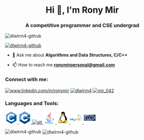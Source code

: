 <h1 align="center">Hi 👋, I'm Rony Mir</h1>
<h3 align="center">A competitive programmer and CSE undergrad</h3>

<p align="left"> <img src="https://komarev.com/ghpvc/?username=dlwlrm4-github&label=Profile%20views&color=0e75b6&style=flat" alt="dlwlrm4-github" /> </p>

<p align="left"> <a href="https://github.com/ryo-ma/github-profile-trophy"><img src="https://github-profile-trophy.vercel.app/?username=dlwlrm4-github" alt="dlwlrm4-github" /></a> </p>

- 💬 Ask me about **Algorithms and Data Structures, C/C++**

- 📫 How to reach me **ronymirpersonal@gmail.com**

<h3 align="left">Connect with me:</h3>
<p align="left">
<a href="https://linkedin.com/in/www.linkedin.com/in/ronymir" target="blank"><img align="center" src="https://raw.githubusercontent.com/rahuldkjain/github-profile-readme-generator/master/src/images/icons/Social/linked-in-alt.svg" alt="www.linkedin.com/in/ronymir" height="30" width="40" /></a>
<a href="https://www.codechef.com/users/dlwlrm4" target="blank"><img align="center" src="https://cdn.jsdelivr.net/npm/simple-icons@3.1.0/icons/codechef.svg" alt="dlwlrm4" height="30" width="40" /></a>
<a href="https://codeforces.com/profile/mir_042" target="blank"><img align="center" src="https://raw.githubusercontent.com/rahuldkjain/github-profile-readme-generator/master/src/images/icons/Social/codeforces.svg" alt="mir_042" height="30" width="40" /></a>
</p>

<h3 align="left">Languages and Tools:</h3>
<p align="left"> <a href="https://www.cprogramming.com/" target="_blank" rel="noreferrer"> <img src="https://raw.githubusercontent.com/devicons/devicon/master/icons/c/c-original.svg" alt="c" width="40" height="40"/> </a> <a href="https://www.w3schools.com/cpp/" target="_blank" rel="noreferrer"> <img src="https://raw.githubusercontent.com/devicons/devicon/master/icons/cplusplus/cplusplus-original.svg" alt="cplusplus" width="40" height="40"/> </a> <a href="https://git-scm.com/" target="_blank" rel="noreferrer"> <img src="https://www.vectorlogo.zone/logos/git-scm/git-scm-icon.svg" alt="git" width="40" height="40"/> </a> <a href="https://www.java.com" target="_blank" rel="noreferrer"> <img src="https://raw.githubusercontent.com/devicons/devicon/master/icons/java/java-original.svg" alt="java" width="40" height="40"/> </a> <a href="https://www.linux.org/" target="_blank" rel="noreferrer"> <img src="https://raw.githubusercontent.com/devicons/devicon/master/icons/linux/linux-original.svg" alt="linux" width="40" height="40"/> </a> <a href="https://www.mysql.com/" target="_blank" rel="noreferrer"> <img src="https://raw.githubusercontent.com/devicons/devicon/master/icons/mysql/mysql-original-wordmark.svg" alt="mysql" width="40" height="40"/> </a> <a href="https://www.php.net" target="_blank" rel="noreferrer"> <img src="https://raw.githubusercontent.com/devicons/devicon/master/icons/php/php-original.svg" alt="php" width="40" height="40"/> </a> </p>

<p><img align="left" src="https://github-readme-stats.vercel.app/api/top-langs?username=dlwlrm4-github&show_icons=true&locale=en&layout=compact" alt="dlwlrm4-github" /></p>

<p>&nbsp;<img align="center" src="https://github-readme-stats.vercel.app/api?username=dlwlrm4-github&show_icons=true&locale=en" alt="dlwlrm4-github" /></p>
